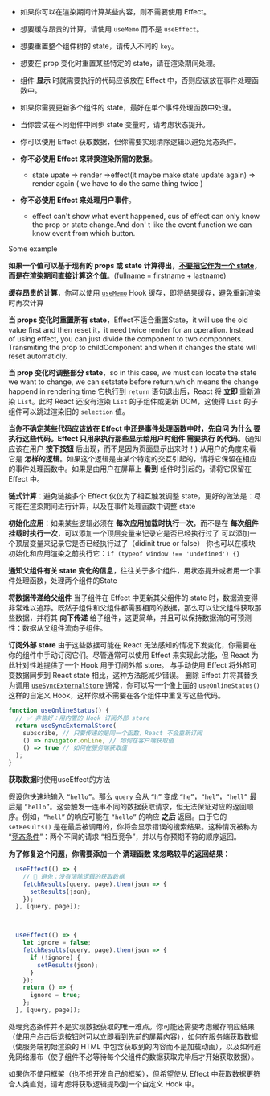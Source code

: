 
- 如果你可以在渲染期间计算某些内容，则不需要使用 Effect。
- 想要缓存昂贵的计算，请使用 `useMemo` 而不是 `useEffect`。
- 想要重置整个组件树的 state，请传入不同的 `key`。
- 想要在 prop 变化时重置某些特定的 state，请在渲染期间处理。
- 组件 **显示** 时就需要执行的代码应该放在 Effect 中，否则应该放在事件处理函数中。
- 如果你需要更新多个组件的 state，最好在单个事件处理函数中处理。
- 当你尝试在不同组件中同步 state 变量时，请考虑状态提升。
- 你可以使用 Effect 获取数据，但你需要实现清除逻辑以避免竞态条件。


- **你不必使用 Effect 来转换渲染所需的数据**。
	- state upate => render =>effect(it maybe make state update again) => render again ( we have to do the same thing twice )
- **你不必使用 Effect 来处理用户事件**。
	- effect can't show what event happened, cus of effect can only know the prop or state change.And don' t like the event function we can know event from which button.

Some example

**如果一个值可以基于现有的 props 或 state 计算得出，[不要把它作为一个 state](https://zh-hans.react.dev/learn/choosing-the-state-structure#avoid-redundant-state)，而是在渲染期间直接计算这个值**。(fullname = firstname + lastname)

**缓存昂贵的计算**，你可以使用 [`useMemo`](https://zh-hans.react.dev/reference/react/useMemo) Hook 缓存，即将结果缓存，避免重新渲染时再次计算

**当 props 变化时重置所有 state**，Effect不适合重置State，it will use the old value first and then reset it，it need twice render for an operation.
Instead of using effect, you can just divide the component to two componnets.
Transmiting the prop to childComponent and when it changes the state will reset automaticly.

**当 prop 变化时调整部分 state**，so in this case, we must can locate the state we want to change, we can setstate before return,which means the change happend in rendering time
它执行到 `return` 语句退出后，React 将 **立即** 重新渲染 `List`。此时 React 还没有渲染 `List` 的子组件或更新 DOM，这使得 `List` 的子组件可以跳过渲染旧的 `selection` 值。

**当你不确定某些代码应该放在 Effect 中还是事件处理函数中时，先自问 为什么 要执行这些代码。Effect 只用来执行那些显示给用户时组件 需要执行 的代码**。(通知应该在用户 **按下按钮** 后出现，而不是因为页面显示出来时！)
从用户的角度来看它是 **怎样的逻辑**。如果这个逻辑是由某个特定的交互引起的，请将它保留在相应的事件处理函数中。如果是由用户在屏幕上 **看到** 组件时引起的，请将它保留在 Effect 中。

**链式计算**：避免链接多个 Effect 仅仅为了相互触发调整 state，更好的做法是：尽可能在渲染期间进行计算，以及在事件处理函数中调整 state

**初始化应用**：如果某些逻辑必须在 **每次应用加载时执行一次**，而不是在 **每次组件挂载时执行一次**，可以添加一个顶层变量来记录它是否已经执行过了
可以添加一个顶层变量来记录它是否已经执行过了（didinit true or false）
你也可以在模块初始化和应用渲染之前执行它：`if (typeof window !== 'undefined') {}`

**通知父组件有关 state 变化的信息**，往往关于多个组件，用状态提升或者用一个事件处理函数，处理两个组件的State

**将数据传递给父组件** 当子组件在 Effect 中更新其父组件的 state 时，数据流变得非常难以追踪。既然子组件和父组件都需要相同的数据，那么可以让父组件获取那些数据，并将其 **向下传递** 给子组件，这更简单，并且可以保持数据流的可预测性：数据从父组件流向子组件。

**订阅外部 store** 由于这些数据可能在 React 无法感知的情况下发变化，你需要在你的组件中手动订阅它们。尽管通常可以使用 Effect 来实现此功能，但 React 为此针对性地提供了一个 Hook 用于订阅外部 store。
与手动使用 Effect 将外部可变数据同步到 React state 相比，这种方法能减少错误。
删除 Effect 并将其替换为调用 [`useSyncExternalStore`](https://zh-hans.react.dev/reference/react/useSyncExternalStore)
通常，你可以写一个像上面的 `useOnlineStatus()` 这样的自定义 Hook，这样你就不需要在各个组件中重复写这些代码。

```js
function useOnlineStatus() {
  // ✅ 非常好：用内置的 Hook 订阅外部 store
  return useSyncExternalStore(
    subscribe, // 只要传递的是同一个函数，React 不会重新订阅
    () => navigator.onLine, // 如何在客户端获取值
    () => true // 如何在服务端获取值
  );
}
```

**获取数据**时使用useEffect的方法

假设你快速地输入 `“hello”`。那么 `query` 会从 `“h”` 变成 `“he”`，`“hel”`，`“hell”` 最后是 `“hello”`。这会触发一连串不同的数据获取请求，但无法保证对应的返回顺序。例如，`“hell”` 的响应可能在 `“hello”` 的响应 **之后** 返回。由于它的 `setResults()` 是在最后被调用的，你将会显示错误的搜索结果。这种情况被称为 “[竞态条件](https://en.wikipedia.org/wiki/Race_condition)”：两个不同的请求 “相互竞争”，并以与你预期不符的顺序返回。

**为了修复这个问题，你需要添加一个 清理函数 来忽略较早的返回结果：**

```js
  useEffect(() => {
    // 🔴 避免：没有清除逻辑的获取数据
    fetchResults(query, page).then(json => {
      setResults(json);
    });
  }, [query, page]);



  useEffect(() => {
    let ignore = false;
    fetchResults(query, page).then(json => {
      if (!ignore) {
        setResults(json);
      }
    });
    return () => {
      ignore = true;
    };
  }, [query, page]);
```

处理竞态条件并不是实现数据获取的唯一难点。你可能还需要考虑缓存响应结果（使用户点击后退按钮时可以立即看到先前的屏幕内容），如何在服务端获取数据（使服务端初始渲染的 HTML 中包含获取到的内容而不是加载动画），以及如何避免网络瀑布（使子组件不必等待每个父组件的数据获取完毕后才开始获取数据）。

如果你不使用框架（也不想开发自己的框架），但希望使从 Effect 中获取数据更符合人类直觉，请考虑将获取逻辑提取到一个自定义 Hook 中。